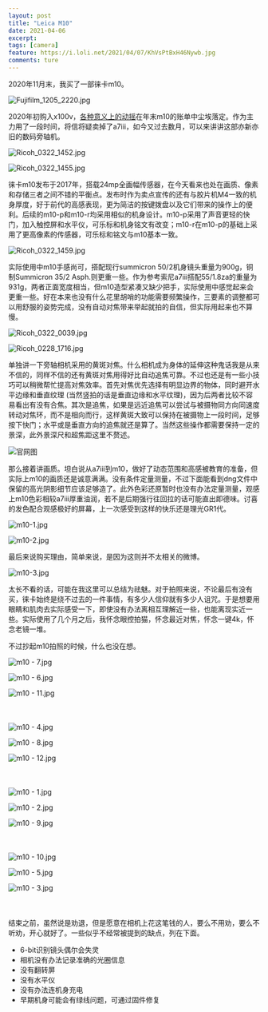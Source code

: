 ```yaml
---
layout: post
title: "Leica M10"
date: 2021-04-06
excerpt: 
tags: [camera]
feature: https://i.loli.net/2021/04/07/KhVsPtBxH46Nywb.jpg
comments: ture
---
```


2020年11月末，我买了一部徕卡m10。 

![Fujifilm_1205_2220.jpg](https://i.loli.net/2021/04/07/Mh2d1xeP9fBtVUT.jpg)

2020年初购入x100v，[各种意义上的动摇](https://taikwai.github.io/x100v/)在年末m10的账单中尘埃落定。作为主力用了一段时间，将信将疑卖掉了a7iii，如今又过去数月，可以来讲讲这部亦新亦旧的数码旁轴机。

![Ricoh_0322_1452.jpg](https://i.loli.net/2021/04/07/KhVsPtBxH46Nywb.jpg)

![Ricoh_0322_1455.jpg](https://i.loli.net/2021/04/07/ImU9YHtKydSixvs.jpg)

徕卡m10发布于2017年，搭载24mp全画幅传感器，在今天看来也处在画质、像素和存储三者之间不错的平衡点。发布时作为卖点宣传的还有与胶片机M4一致的机身厚度，好于前代的高感表现，更为简洁的按键拨盘以及它们带来的操作上的便利。后续的m10-p和m10-r均采用相似的机身设计。m10-p采用了声音更轻的快门，加入触控屏和水平仪，可乐标和机身铭文有改变；m10-r在m10-p的基础上采用了更高像素的传感器，可乐标和铭文与m10基本一致。

![Ricoh_0322_1459.jpg](https://i.loli.net/2021/04/07/cuYx5ra7Ps2vmf8.jpg)

实际使用中m10手感尚可，搭配现行summicron 50/2机身镜头重量为900g，铜制Summicron 35/2 Asph.则更重一些。作为参考索尼a7iii搭配55/1.8za的重量为931g，两者正面宽度相当，但m10造型紧凑又缺少把手，实际使用中感觉起来会更重一些。好在本来也没有什么花里胡哨的功能需要频繁操作，三要素的调整都可以用舒服的姿势完成，没有自动对焦带来举起就拍的自信，但实际用起来也不算慢。

![Ricoh_0322_0039.jpg](https://i.loli.net/2021/04/07/1RJmrt7zV6wUgI5.jpg)

![Ricoh_0228_1716.jpg](https://i.loli.net/2021/04/07/iV7SMLJB2otOhel.jpg)

单独讲一下旁轴相机采用的黄斑对焦。什么相机成为身体的延伸这种鬼话我是从来不信的，同样不信的还有黄斑对焦用得好比自动追焦可靠。不过也还是有一些小技巧可以稍微帮忙提高对焦效率。首先对焦优先选择有明显边界的物体，同时避开水平边缘和垂直纹理 (当然竖拍的话是垂直边缘和水平纹理)，因为后两者比较不容易看出有没有合焦。其次是追焦，如果是远近追焦可以尝试与被摄物同方向同速度转动对焦环，而不是相向而行，这样黄斑大致可以保持在被摄物上一段时间，足够按下快门；水平或是垂直方向的追焦就还是算了。当然这些操作都需要保持一定的景深，此外景深尺和超焦距这里不赘述。

![官网图](https://www-origin.leica-camera.com/var/leica/storage/images/media/media-asset-management-mam/global-international/photography/m-system/leica-m/features/detailseite-neu/content_bild_m10-usp-5_messsucher_2008x1338/2065353-1-eng-MA/Content_Bild_M10-USP-5_Messsucher_2008x1338_teaser-1316x878.jpg)

那么接着讲画质。坦白说从a7iii到m10，做好了动态范围和高感被教育的准备，但实际上m10的画质还是诚意满满。没有条件定量测量，不过下面能看到dng文件中保留的高光阴影细节应该足够造了。此外色彩还原暂时也没有办法定量测量，观感上m10色彩相较a7iii厚重油润，若不是后期强行往回拉的话可能直出即德味。讨喜的发色配合观感极好的屏幕，上一次感受到这样的快乐还是理光GR1代。

![m10-1.jpg](https://i.loli.net/2021/04/07/cFCgRwxK93BiLfT.jpg)

![m10-2.jpg](https://i.loli.net/2021/04/07/FIrTq867vZUm9p4.jpg)

最后来说购买理由，简单来说，是因为这则并不太相关的微博。

![m10-3.jpg](https://i.loli.net/2021/04/07/hxyoZ8lGPwVzeUW.jpg)

太长不看的话，可能在我这里可以总结为祛魅。对于拍照来说，不论最后有没有买，徕卡始终是绕不过去的一件事情，有多少人信仰就有多少人诅咒。于是想要用眼睛和肌肉去实际感受一下，即使没有办法离相互理解近一些，也能离现实近一些。实际使用了几个月之后，我怀念眼控拍猫，怀念最近对焦，怀念一键4k，怀念老镜一堆。

不过抄起m10拍照的时候，什么也没在想。

![m10 - 7.jpg](https://i.loli.net/2021/04/07/CE7OJQXhnpwaIzv.jpg)

![m10 - 6.jpg](https://i.loli.net/2021/04/07/1byeBs3uHJ8dQ9c.jpg)

![m10 - 11.jpg](https://i.loli.net/2021/04/07/utq5Oov6wU8HlI7.jpg)
<br>
<br>
<br>
<br>
![m10 - 4.jpg](https://i.loli.net/2021/04/07/38yZA7HFbSWpoDQ.jpg)

![m10 - 8.jpg](https://i.loli.net/2021/04/07/9YbwB6AJpDysdh5.jpg)

![m10 - 12.jpg](https://i.loli.net/2021/04/07/OzRm8bSg5JNiYfl.jpg)
<br>
<br>
<br>
<br>
![m10 - 1.jpg](https://i.loli.net/2021/04/07/6Wq1nT8ApdF7Zxz.jpg)

![m10 - 2.jpg](https://i.loli.net/2021/04/07/JaHfYpKRMzsD49G.jpg)

![m10 - 9.jpg](https://i.loli.net/2021/04/07/4FNotzVCH7xO5sd.jpg)
<br>
<br>
<br>
<br>
![m10 - 10.jpg](https://i.loli.net/2021/04/07/VeuaACpvl4t8Pcr.jpg)

![m10 - 5.jpg](https://i.loli.net/2021/04/07/Ey5JiLfSQ9mzPwr.jpg)

![m10 - 3.jpg](https://i.loli.net/2021/04/07/3PoYMfK8xSe7dvV.jpg)
<br>
<br>
<br>
<br>
结束之前，虽然说是劝退，但是愿意在相机上花这笔钱的人，要么不用劝，要么不听劝，开心就好了。一些似乎不经常被提到的缺点，列在下面。

- 6-bit识别镜头偶尔会失灵
- 相机没有办法记录准确的光圈信息
- 没有翻转屏
- 没有水平仪
- 没有办法连机身充电
- 早期机身可能会有绿线问题，可通过固件修复
